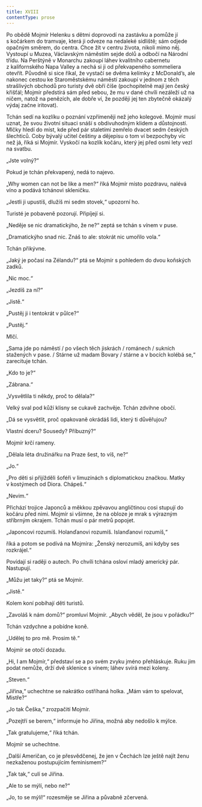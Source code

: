 ```yaml
---
title: XVIII
contentType: prose
---
```


<section>

Po obědě Mojmír Helenku s dětmi doprovodí na zastávku a pomůže jí s kočárkem do tramvaje, která ji odveze na nedaleké sídliště; sám odjede opačným směrem, do centra. Chce žít v centru života, nikoli mimo něj. Vystoupí u Muzea, Václavským náměstím sejde dolů a odbočí na Národní třídu. Na Perštýně v Monarchu zakoupí láhev kvalitního cabernetu z kalifornského Napa Valley a nechá si ji od překvapeného sommeliera otevřít. Původně si sice říkal, že vystačí se dvěma kelímky z McDonald’s, ale nakonec cestou ke Staroměstskému náměstí zakoupí v jednom z těch strašlivých obchodů pro turisty dvě obří číše (pochopitelně mají jen český křišťál; Mojmír předstírá sám před sebou, že mu v dané chvíli nezáleží už na ničem, natož na penězích, ale dobře ví, že později jej ten zbytečně okázalý výdaj začne iritovat).

</section>

<section>

Tchán sedí na kozlíku o poznání vzpřímeněji než jeho kolegové. Mojmír musí uznat, že svou životní situaci snáší s obdivuhodným klidem a důstojností. Mlčky hledí do míst, kde před pár staletími zemřelo dvacet sedm českých šlechticů. Coby bývalý učitel češtiny a dějepisu o tom ví bezpochyby víc než já, říká si Mojmír. Vyskočí na kozlík kočáru, který jej před osmi lety vezl na svatbu.

„Jste volný?“

Pokud je tchán překvapený, nedá to najevo.

„Why women can not be like a men?“ říká Mojmír místo pozdravu, nalévá víno a podává tchánovi skleničku.

„Jestli ji upustíš, dlužíš mi sedm stovek,“ upozorní ho.

Turisté je pobaveně pozorují. Připíjejí si.

„Neděje se nic dramatickýho, že ne?“ zeptá se tchán s vínem v puse.

„Dramatickýho snad nic. Znáš to ale: stokrát nic umořilo vola.“

Tchán přikývne.

„Jaký je počasí na Zélandu?“ ptá se Mojmír s pohledem do dvou koňských zadků.

„Nic moc.“

„Jezdíš za ní?“

„Jistě.“

„Pustěj ji i tentokrát v půlce?“

„Pustěj.“

Mlčí.

„Sama jde po náměstí / po všech těch jiskrách / románech / sukních stažených v pase. / Stárne už madam Bovary / stárne a v bocích kolébá se,“ zarecituje tchán.

„Kdo to je?“

„Zábrana.“

„Vysvětlila ti někdy, proč to dělala?“

Velký sval pod kůží klisny se cukavě zachvěje. Tchán zdvihne obočí.

„Dá se vysvětlit, proč opakovaně okrádáš lidi, který ti důvěřujou?

Vlastní dceru? Sousedy? Příbuzný?“

Mojmír krčí rameny.

„Dělala léta družinářku na Praze šest, to víš, ne?“

„Jo.“

„Pro děti si přijížděli šoféři v limuzínách s diplomatickou značkou. Matky v kostýmech od Diora. Chápeš.“

„Nevim.“

Přichází trojice Japonců a měkkou zpěvavou angličtinou cosi stupují do kočáru před nimi. Mojmír si všimne, že na obloze je mrak s výrazným stříbrným okrajem. Tchán musí o pár metrů popojet.

„Japoncovi rozumíš. Holanďanovi rozumíš. Islanďanovi rozumíš,“

říká a potom se podívá na Mojmíra: „Ženský nerozumíš, ani kdyby ses rozkrájel.“

Povídají si raději o autech. Po chvíli tchána osloví mladý americký pár. Nastupují.

„Můžu jet taky?“ ptá se Mojmír.

„Jistě.“

Kolem koní pobíhají děti turistů.

„Zavoláš k nám domů?“ promluví Mojmír. „Abych věděl, že jsou v pořádku?“

Tchán vzdychne a pobídne koně.

„Udělej to pro mě. Prosim tě.“

Mojmír se otočí dozadu.

„Hi, I am Mojmír,“ představí se a po svém zvyku jméno přehláskuje. Ruku jim podat nemůže, drží dvě sklenice s vínem; láhev svírá mezi koleny.

„Steven.“

„Jiřina,“ uchechtne se nakrátko ostříhaná holka. „Mám vám to spelovat, Mistře?“

„Jo tak Češka,“ zrozpačití Mojmír.

„Pozejtří se berem,“ informuje ho Jiřina, možná aby nedošlo k mýlce.

„Tak gratulujeme,“ říká tchán.

Mojmír se uchechtne.

„Další Američan, co je přesvědčenej, že jen v Čechách lze ještě najít ženu nezkaženou postupujícím feminismem?“

„Tak tak,“ culí se Jiřina.

„Ale to se mýlí, nebo ne?“

„Jo, to se mýlí!“ rozesměje se Jiřina a půvabně zčervená.

</section>
